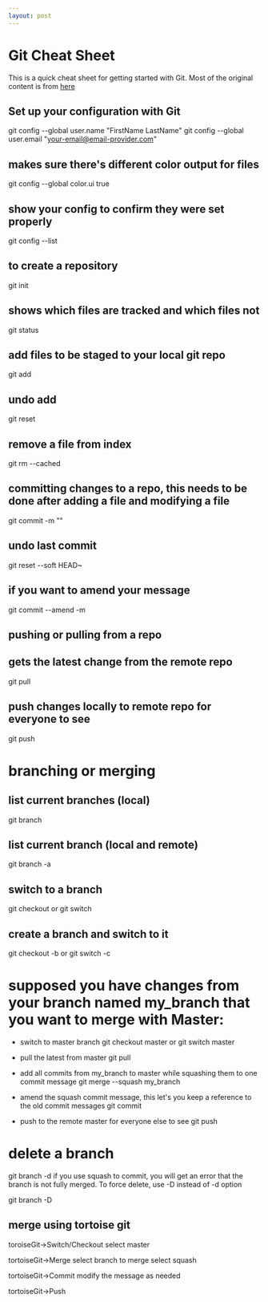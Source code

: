 ```yaml
---
layout: post
---
```



# Git Cheat Sheet
This is a quick cheat sheet for getting started with Git. Most of the original content is from [here](https://rubygarage.org/blog/most-basic-git-commands-with-examples#article_title_7)

## Set up your configuration with Git
git config --global user.name "FirstName LastName"
git config --global user.email "your-email@email-provider.com"

## makes sure there's different color output for files
git config --global color.ui true

## show your config to confirm they were set properly
git config --list

## to create a repository
git init

## shows which files are tracked and which files not
git status

## add files to be staged to your local git repo
git add <file-name> <file-name2>

## undo add
git reset <file-name>

## remove a file from index
git rm --cached <file-name>

## committing changes to a repo, this needs to be done after adding a file and modifying a file
git commit -m "<your comment>"

## undo last commit
git reset --soft HEAD~

## if you want to amend your message
git commit --amend -m <your message>

## pushing or pulling from a repo
## gets the latest change from the remote repo
git pull

## push changes locally to remote repo for everyone to see
git push

# branching or merging
## list current branches (local)
git branch

## list current branch (local and remote)
git branch -a

## switch to a branch
git checkout <branch name>
or
git switch <branch name>

## create a branch and switch to it
git checkout -b <new branch name>
or
git switch -c <new branch name>

# supposed you have changes from your branch named my_branch that you want to merge with Master:
* switch to master branch
git checkout master
or
git switch master

* pull the latest from master
git pull

* add all commits from my_branch to master while squashing them to one commit message
git merge --squash my_branch

* amend the squash commit message, this let's you keep a reference to the old commit messages
git commit

* push to the remote master for everyone else to see
git push

# delete a branch
git branch -d <branch name>
if you use squash to commit, you will get an error that the branch is not fully merged. To force delete, use -D instead of -d option

git branch -D <branch name>



## merge using tortoise git
toroiseGit->Switch/Checkout
select master

tortoiseGit->Merge
select branch to merge
select squash

tortoiseGit->Commit
modify the message as needed

tortoiseGit->Push
